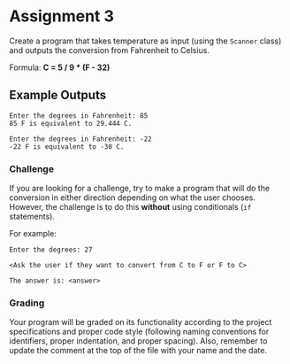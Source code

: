 # Assignment 3

Create a program that takes temperature as input (using the `Scanner` class) and outputs the conversion from Fahrenheit to Celsius.

Formula: **C = 5 / 9 * (F - 32)**

## Example Outputs

```
Enter the degrees in Fahrenheit: 85
85 F is equivalent to 29.444 C.
```

```
Enter the degrees in Fahrenheit: -22
-22 F is equivalent to -30 C.
```

### Challenge

If you are looking for a challenge, try to make a program that will do the conversion in either direction depending on what the user chooses. However, the challenge is to do this **without** using conditionals (`if` statements).

For example:

```
Enter the degrees: 27

<Ask the user if they want to convert from C to F or F to C>

The answer is: <answer>
```

### Grading

Your program will be graded on its functionality according to the project specifications and proper code style (following naming conventions for identifiers, proper indentation, and proper spacing). Also, remember to update the comment at the top of the file with your name and the date.

